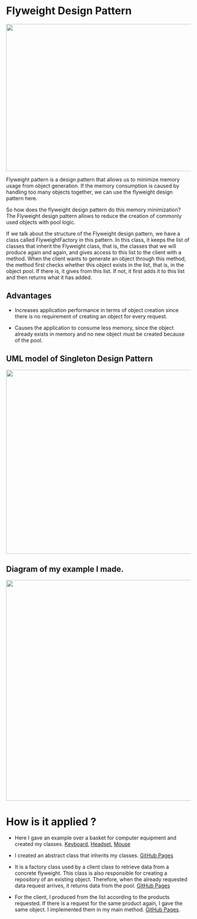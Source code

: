 # Flyweight Design Pattern


<img src="https://refactoring.guru/images/patterns/content/flyweight/flyweight.png?id=e34fbacb847dd609b5e68aaf252c4db0" width="700" height="400">


Flyweight pattern is a design pattern that allows us to minimize memory usage from object generation. If the memory consumption is caused by handling too many objects together, we can use the flyweight design pattern here.

So how does the flyweight design pattern do this memory minimization? The Flyweight design pattern allows to reduce the creation of commonly used objects with pool logic.

If we talk about the structure of the Flyweight design pattern, we have a class called FlyweightFactory in this pattern. In this class, it keeps the list of classes that inherit the Flyweight class, that is, the classes that we will produce again and again, and gives access to this list to the client with a method. When the client wants to generate an object through this method, the method first checks whether this object exists in the list, that is, in the object pool. If there is, it gives from this list. If not, it first adds it to this list and then returns what it has added.

## Advantages

- Increases application performance in terms of object creation since there is no requirement of creating an object for every request.
 
- Causes the application to consume less memory, since the object already exists in memory and no new object must be created because of the pool.

## UML model of Singleton Design Pattern

<img src="http://cagataykiziltan.net/wp-content/uploads/2020/08/Flyweight-768x416.gif" width="700" height="500">

## Diagram of my example I made.

<img src="https://user-images.githubusercontent.com/96787308/158081334-c90bf5c7-478c-4a46-a36b-254848fafe1f.png" width="700" height="600">


# How is it applied ?

- Here I gave an example over a basket for computer equipment and created my classes. [Keyboard](https://github.com/oguzhanKomcu/Design_Patterns/blob/master/Structural_Patterns/Flyweight_Design_Pattern/Keyboard.cs), [Headset](https://github.com/oguzhanKomcu/Design_Patterns/blob/master/Structural_Patterns/Flyweight_Design_Pattern/Headset.cs), [Mouse](https://github.com/oguzhanKomcu/Design_Patterns/blob/master/Structural_Patterns/Flyweight_Design_Pattern/Mouse.cs)

- I created an abstract class that inherits my classes. [GitHub Pages](https://github.com/oguzhanKomcu/Design_Patterns/blob/master/Structural_Patterns/Flyweight_Design_Pattern/Equipment.cs)
 
- It is a factory class used by a client class to retrieve data from a concrete flyweight. This class is also responsible for creating a repository of an existing object. Therefore, when the already requested data request arrives, it returns data from the pool. [GitHub Pages](https://github.com/oguzhanKomcu/Design_Patterns/blob/master/Structural_Patterns/Flyweight_Design_Pattern/EquipmentFactory.cs)

- For the client, I produced from the list according to the products requested. If there is a request for the same product again, I gave the same object. I implemented them in my main method. [GitHub Pages](https://github.com/oguzhanKomcu/Design_Patterns/blob/master/Structural_Patterns/Flyweight_Design_Pattern/Program.cs).
